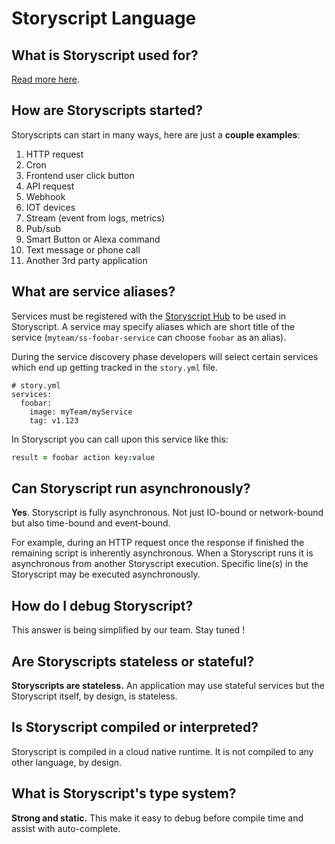 # Storyscript Language

## What is Storyscript used for?

[Read more here](/storyscript/intro/#why-storysctipt).

## How are Storyscripts started?

Storyscripts can start in many ways, here are just a **couple examples**:

1. HTTP request
1. Cron
1. Frontend user click button
1. API request
1. Webhook
1. IOT devices
1. Stream (event from logs, metrics)
1. Pub/sub
1. Smart Button or Alexa command
1. Text message or phone call
1. Another 3rd party application


## What are service aliases?

Services must be registered with the [Storyscript Hub](https://hub.storyscript.io) to be used in Storyscript. A service may specify aliases which are short title of the service (`myteam/ss-foobar-service` can choose `foobar` as an alias).

During the service discovery phase developers will select certain services which end up getting tracked in the `story.yml` file.

```yaml{3,4}
# story.yml
services:
  foobar:
    image: myTeam/myService
    tag: v1.123
```

In Storyscript you can call upon this service like this:

```coffeescript
result = foobar action key:value
```

## Can Storyscript run asynchronously?

**Yes**. Storyscript is fully asynchronous. Not just IO-bound or network-bound but also time-bound and event-bound.

For example, during an HTTP request once the response if finished the remaining script is inherently asynchronous. When a Storyscript runs it is asynchronous from another Storyscript execution. Specific line(s) in the Storyscript may be executed asynchronously.

## How do I debug Storyscript?

<!-- Things don't always go according to plan. Checkout our [Debugging](/debugging/) docs for more details. -->
This answer is being simplified by our team. Stay tuned !

## Are Storyscripts stateless or stateful?

**Storyscripts are stateless.** An application may use stateful services but the Storyscript itself, by design, is stateless.

## Is Storyscript compiled or interpreted?

Storyscript is compiled in a cloud native runtime. It is not compiled to any other language, by design.

## What is Storyscript's type system?

**Strong and static.** This make it easy to debug before compile time and assist with auto-complete.
